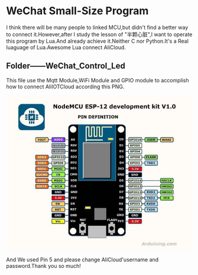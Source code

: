 # WeChat Small-Size Program
I think there will be many people to linked MCU,but didn't find a better way to connect it.However,after I study the lesson of "半颗心脏",I 
want to operate this program by Lua.And already achieve it.Neither C nor Python.It's a Real luaguage of Lua.Awesome Lua connect AliCloud.

## Folder——WeChat_Control_Led
This file use the Mqtt Module,WiFi Module and GPIO module to accomplish how to connect AliIOTCloud according this PNG.

![ESP8266node](https://github.com/dreamofTaotao/ESP8266NodeMCU-LUA/blob/master/WeChat-Link-NodeMCU/WeChat_Control_LED/NodeMCU%E5%BC%95%E8%84%9A%E5%9B%BE.jfif)

And We used Pin 5 and please change AliCloud'username and password.Thank you so much!


